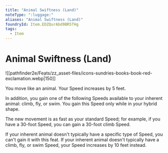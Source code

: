 ```yaml
---
title: "Animal Swiftness (Land)"
noteType: ":luggage:"
aliases: "Animal Swiftness (Land)"
foundryId: Item.EDZQurAbd9BR5THg
tags:
  - Item
---
```


# Animal Swiftness (Land)
![[pathfinder2e/Feats/zz_asset-files/icons-sundries-books-book-red-exclamation.webp|150]]

You move like an animal. Your Speed increases by 5 feet.

In addition, you gain one of the following Speeds available to your inherent animal: climb, fly, or swim. You gain this Speed only while in your hybrid shape.

The new movement is as fast as your standard Speed; for example, if you have a 30-foot Speed, you can gain a 30-foot climb Speed.

If your inherent animal doesn't typically have a specific type of Speed, you can't gain it with this feat. If your inherent animal doesn't typically have a climb, fly, or swim Speed, your Speed increases by 10 feet instead.
